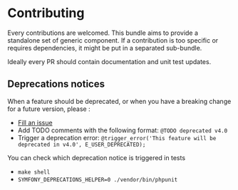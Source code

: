 Contributing
============

Every contributions are welcomed. This bundle aims to provide a standalone set of generic component. 
If a contribution is too specific or requires dependencies, it might be put in a separated sub-bundle.

Ideally every PR should contain documentation and unit test updates.

## Deprecations notices

When a feature should be deprecated, or when you have a breaking change for a future version, please :
* [Fill an issue](https://github.com/cleverage/process-bundle/issues/new)
* Add TODO comments with the following format: `@TODO deprecated v4.0`
* Trigger a deprecation error: `@trigger_error('This feature will be deprecated in v4.0', E_USER_DEPRECATED);`

You can check which deprecation notice is triggered in tests
* `make shell`
* `SYMFONY_DEPRECATIONS_HELPER=0 ./vendor/bin/phpunit`
